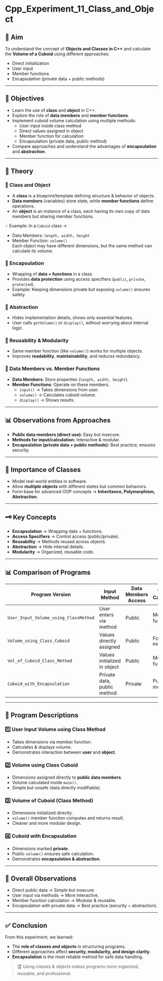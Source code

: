 # Cpp_Experiment_11_Class_and_Object

## 🎯 Aim
To understand the concept of **Objects and Classes in C++** and calculate the **Volume of a Cuboid** using different approaches:
- Direct initialization  
- User input  
- Member functions  
- Encapsulation (private data + public methods)  

---

## 📝 Objectives
- Learn the use of **class** and **object** in C++.  
- Explore the role of **data members** and **member functions**.  
- Implement cuboid volume calculation using multiple methods:
  - User input inside class method  
  - Direct values assigned in object  
  - Member function for calculation  
  - Encapsulation (private data, public method)  
- Compare approaches and understand the advantages of **encapsulation** and **abstraction**.  

---

## 📖 Theory

### 🔹 Class and Object
- A **class** is a blueprint/template defining structure & behavior of objects.  
- **Data members** (variables) store state, while **member functions** define operations.  
- An **object** is an instance of a class, each having its own copy of data members but sharing member functions.  

💡 Example: In a `Cuboid` class →  
- Data Members: `length, width, height`  
- Member Function: `volume()`  
Each object may have different dimensions, but the same method can calculate its volume.  

### 🔹 Encapsulation
- Wrapping of **data + functions** in a class.  
- Provides **data protection** using access specifiers (`public`, `private`, `protected`).  
- Example: Keeping dimensions private but exposing `volume()` ensures safety.  

### 🔹 Abstraction
- Hides implementation details, shows only essential features.  
- User calls `getVolume()` or `display()`, without worrying about internal logic.  

### 🔹 Reusability & Modularity
- Same member function (like `volume()`) works for multiple objects.  
- Improves **readability**, **maintainability**, and reduces redundancy.  

### 🔹 Data Members vs. Member Functions
- **Data Members**: Store properties (`length, width, height`).  
- **Member Functions**: Operate on these members.  
  - `input()` → Takes dimensions from user.  
  - `volume()` → Calculates cuboid volume.  
  - `display()` → Shows results.  

---

## 📊 Observations from Approaches

- **Public data members (direct use):** Easy but insecure.  
- **Methods for input/calculation:** Interactive & modular.  
- **Encapsulation (private data + public methods):** Best practice; ensures security.  

---

## 🔑 Importance of Classes
- Model real-world entities in software.  
- Allow **multiple objects** with different states but common behaviors.  
- Form base for advanced OOP concepts → **Inheritance, Polymorphism, Abstraction**.  

---

## 🗝️ Key Concepts
- **Encapsulation** → Wrapping data + functions.  
- **Access Specifiers** → Control access (public/private).  
- **Reusability** → Methods reused across objects.  
- **Abstraction** → Hide internal details.  
- **Modularity** → Organized, reusable code.  

---

## 📊 Comparison of Programs

| Program Version                          | Input Method                 | Data Members Access | Volume Calculation | Output Example |
|------------------------------------------|------------------------------|---------------------|-------------------|----------------|
| `User_Input_Volume_using_ClassMethod`    | User enters via method       | Public              | Member function    | Volume displayed after input |
| `Volume_using_Class_Cuboid`              | Values directly assigned     | Public              | Formula in `main()`| Directly displayed |
| `Vol_of_Cuboid_Class_Method`             | Values initialized in object | Public              | Member function    | Returned & displayed |
| `Cuboid_with_Encapsulation`              | Private data, public method  | Private             | Public method      | Securely displayed |

---

## 📂 Program Descriptions

### 1️⃣ User Input Volume using Class Method
- Takes dimensions via member function.  
- Calculates & displays volume.  
- Demonstrates interaction between **user** and **object**.  

### 2️⃣ Volume using Class Cuboid
- Dimensions assigned directly to **public data members**.  
- Volume calculated inside `main()`.  
- Simple but unsafe (data directly modifiable).  

### 3️⃣ Volume of Cuboid (Class Method)
- Dimensions initialized directly.  
- `volume()` member function computes and returns result.  
- Cleaner and more modular design.  

### 4️⃣ Cuboid with Encapsulation
- Dimensions marked **private**.  
- Public `volume()` ensures safe calculation.  
- Demonstrates **encapsulation & abstraction**.  

---

## 🧠 Overall Observations
- Direct public data → Simple but insecure.  
- User input via methods → More interactive.  
- Member function calculation → Modular & reusable.  
- Encapsulation with private data → Best practice (security + abstraction).  

---

## ✅ Conclusion
From this experiment, we learned:
- The **role of classes and objects** in structuring programs.  
- Different approaches affect **security, modularity, and design clarity**.  
- **Encapsulation** is the most reliable method for safe data handling.  

> 🏆 Using classes & objects makes programs more organized, reusable, and professional.
